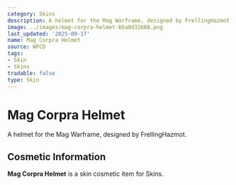 ```yaml
---
category: Skins
description: A helmet for the Mag Warframe, designed by FrellingHazmot.
image: ../images/mag-corpra-helmet-6ba0d32608.png
last_updated: '2025-09-17'
name: Mag Corpra Helmet
source: WFCD
tags:
- Skin
- Skins
tradable: false
type: Skin
---
```


# Mag Corpra Helmet

A helmet for the Mag Warframe, designed by FrellingHazmot.

## Cosmetic Information

**Mag Corpra Helmet** is a skin cosmetic item for Skins.

